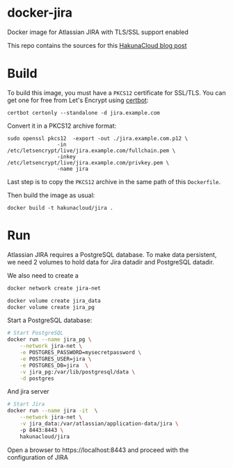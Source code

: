 # docker-jira
Docker image for Atlassian JIRA with TLS/SSL support enabled

This repo contains the sources for this [HakunaCloud blog post](https://hakuna.cloud/blog/jira_self_hosted.html)  

# Build
To build this image, you must have a `PKCS12` certificate for SSL/TLS. You can get one for free from Let's Encrypt using [certbot](https://certbot.eff.org/):
```
certbot certonly --standalone -d jira.example.com 
``` 

Convert it in a PKCS12 archive format:
```
sudo openssl pkcs12  -export -out ./jira.example.com.p12 \
                -in /etc/letsencrypt/live/jira.example.com/fullchain.pem \
                -inkey /etc/letsencrypt/live/jira.example.com/privkey.pem \
                -name jira
```

Last step is to copy the `PKCS12` archive in the same path of this `Dockerfile`.

Then build the image as usual:
```
docker build -t hakunacloud/jira .
```
 
# Run
Atlassian JIRA requires a PostgreSQL database.  To make data persistent, we need 2 volumes to hold data for Jira datadir and PostgreSQL datadir. 

We also need to create a 
```bash
docker network create jira-net

docker volume create jira_data
docker volume create jira_pg
```

Start a PostgreSQL database:
```bash
# Start PostgreSQL
docker run --name jira_pg \
    --network jira-net \
    -e POSTGRES_PASSWORD=mysecretpassword \
    -e POSTGRES_USER=jira \
    -e POSTGRES_DB=jira  \
    -v jira_pg:/var/lib/postgresql/data \
    -d postgres
```


And jira server
```bash
# Start Jira
docker run --name jira -it  \
    --network jira-net \
    -v jira_data:/var/atlassian/application-data/jira \   
    -p 8443:8443 \
    hakunacloud/jira
```

Open a browser to https://localhost:8443 and proceed with the configuration of JIRA 
